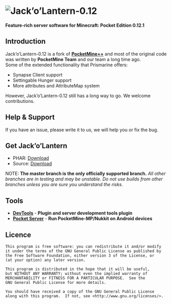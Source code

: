 ![Jack’o’Lantern-0.12](https://avatars.githubusercontent.com/u/97809617?s=400&u=87150e02d55cf531ed0fe85e823210c5ca014d65&v=4)
===================

__Feature-rich server software for Minecraft: Pocket Edition 0.12.1__

Introduction
-------------
Jack’o’Lantern-0.12 is a fork of **[PocketMine++](https://github.com/PrismarineMC/PocketMinePlusPlus-Legacy)** and most of the original code was written by **PocketMine Team** and our team a long time ago.<br>
Some of the extended functionality that Prismarine offers:

* Synapse Client support
* Settingable Hunger support
* More attributes and AttributeMap system

However, Jack’o’Lantern-0.12 still has a long way to go. We welcome contributions.

Help & Support
-------------
If you have an issue, please write it to us, we will help you or fix the bug.

Get Jack’o’Lantern
-------------
* PHAR: [Download](https://github.com/HalloweenMC/Jack-o-Lantern-0.12/releases)
* Source: [Download](https://github.com/HalloweenMC/Jack-o-Lantern/archive/master.zip)

NOTE: **The master branch is the only officially supported branch.**
_All other branches are in testing and may be unstable. Do not use builds from other branches unless you are sure you understand the risks._

Tools
-------------
* **[DevTools](https://github.com/PocketMine/DevTools)** - **Plugin and server development tools plugin**
* **[Pocket Server](https://github.com/fengberd/MinecraftPEServer)** - **Run PocketMine-MP/Nukkit on Android devices**

Licence
-------------
	This program is free software: you can redistribute it and/or modify
	it under the terms of the GNU General Public License as published by
	the Free Software Foundation, either version 3 of the License, or
	(at your option) any later version.

	This program is distributed in the hope that it will be useful,
	but WITHOUT ANY WARRANTY; without even the implied warranty of
	MERCHANTABILITY or FITNESS FOR A PARTICULAR PURPOSE.  See the
	GNU General Public License for more details.

	You should have received a copy of the GNU General Public License
	along with this program.  If not, see <http://www.gnu.org/licenses/>.


